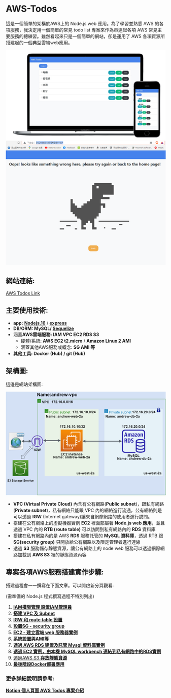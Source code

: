 # AWS-Todos
這是一個簡單的架構於AWS上的 Node.js web 應用。為了學習並熟悉 AWS 的各項服務，我決定用一個簡單的常見 todo list 專案來作為串連起各項 AWS 常見主要服務的總練習。雖然看起來只是一個簡單的網站，卻是運用了 AWS 各項資源所搭建起的一個典型雲端web應用。

![AWS Todos pic](https://github.com/andy2148deathedge/AWS-Todos/blob/main/github_public/AWS%20Todos%20pic.png)
![AWS Todos error](https://github.com/andy2148deathedge/AWS-Todos/blob/main/github_public/AWS%20Todos%20error.png)

## 網站連結:
[AWS Todos Link](http://54.244.68.189/)

## 主要使用技術:
- **app:** [**Nodejs.16**](https://nodejs.org/en/) / [****express****](https://www.npmjs.com/package/express)
- **DB**/**ORM:  MySQL/ [Sequelize](https://www.npmjs.com/package/sequelize)**
- 涵蓋**AWS雲端服務: IAM VPC EC2 RDS S3**
    - 硬體/系統:  **AWS EC2 t2.micro** / **Amazon Linux 2 AMI**
    - 涵蓋其他AWS服務或概念: **SG AMI 等**
- **其他工具: Docker (Hub) / git (Hub)**

## 架構圖:

這邊是網站架構圖:

![5. 完整架構圖.png](https://github.com/andy2148deathedge/AWS-Todos/blob/main/github_public/AWS%20Todos%20%E6%9E%B6%E6%A7%8B.png)

- **VPC (Virtual Private Cloud)** 內含有公有網路(**Public subnet**)，跟私有網路(**Private subnet**)，私有網絡只能跟 VPC 內的網絡進行流通，公有網絡則是可以透過 **IGW** (Internet gateway)讓來自網際網路的使用者進行訪問。
- 搭建在公有網絡上的虛擬機器實例 **EC2** 裡面部屬著 **Node.js web 應用**，並且透過 VPC 內的 **RTB (route table)** 可以訪問到私有網路內的 **RDS** 資料庫
- 搭建在私有網路內的是 AWS **RDS** 服務託管的 **MySQL 資料庫**，透過 RTB 跟 **SG(security group)** 只開放給公有網路以及限定管理者進行連線
- 透過 **S3** 服務儲存靜態資源，讓公有網路上的 node web 服務可以透過網際網路加載到 **AWS S3** 裡的靜態資源內容

## 專案各項AWS服務搭建實作步驟:

搭建過程會一一撰寫在下面文章。可以開啟新分頁觀看:

(需準備的 Node.js 程式撰寫過程不特別列出)

1. [**IAM權限管理 設置IAM管理員**](https://grateful-trunk-685.notion.site/IAM-IAM-75aec932da42498c83ec05312f8e5531)
2. [**搭建 VPC 及 Subnet**](https://grateful-trunk-685.notion.site/VPC-Subnet-1e4dc3a443fc4b04b3051d22425e929c)
3. [**IGW 和 route table 設置**](https://grateful-trunk-685.notion.site/IGW-route-table-65c901b5027d4f8482359ea6bc44a640)
4. [**設置SG - security group**](https://grateful-trunk-685.notion.site/SG-security-group-16db4125c4b84f74aa15ddb2ddf9e1d9)
5. [**EC2 - 建立雲端 web 服務器實例**](https://grateful-trunk-685.notion.site/EC2-web-3b87cb08ab0b4413a6dbeead2d400903)
6. [**系統設置與AMI等**](https://grateful-trunk-685.notion.site/AMI-feee45f571c04007b3003f971ecc5e94)
7. [**透過 AWS RDS 建置及託管 Mysql 資料庫實例**](https://grateful-trunk-685.notion.site/AWS-RDS-Mysql-34a4cb0d23c345a29ed474040d8f773a)
8. [**透過 EC2 實例，由本機 MySQL workbench 連結到私有網路中的RDS實例**](https://grateful-trunk-685.notion.site/0bae01d0a0c14757b8c6aac800e28868)
9. [透過AWS S3 **存放靜態資源**](https://grateful-trunk-685.notion.site/AWS-S3-cccf98c7426843dcbebf8a0bff70a48d)
10. [**最後階段Docker部署應用**](https://grateful-trunk-685.notion.site/AWS-Todos-IAM-VPC-EC2-RDS-S3-AWS-todo-list-05a49b23d2814ba696927f570cc533b9)

### 更多詳細說明請參考:
[**Notion 個人頁面 AWS Todos 專案介紹**](https://grateful-trunk-685.notion.site/AWS-Todos-IAM-VPC-EC2-RDS-S3-AWS-todo-list-05a49b23d2814ba696927f570cc533b9)